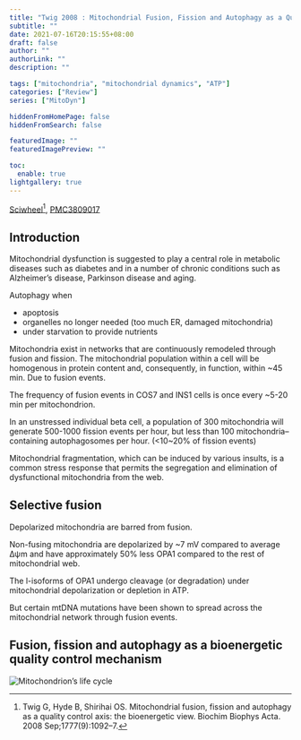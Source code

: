 ```yaml
---
title: "Twig 2008 : Mitochondrial Fusion, Fission and Autophagy as a Quality Control Axis: The Bioenergetic View"
subtitle: ""
date: 2021-07-16T20:15:55+08:00
draft: false
author: ""
authorLink: ""
description: ""

tags: ["mitochondria", "mitochondrial dynamics", "ATP"]
categories: ["Review"]
series: ["MitoDyn"]

hiddenFromHomePage: false
hiddenFromSearch: false

featuredImage: ""
featuredImagePreview: ""

toc:
  enable: true
lightgallery: true
---
```


[Sciwheel](https://sciwheel.com/work/#/items/2920100)[^Twig2008], [PMC3809017](https://www.ncbi.nlm.nih.gov/pmc/articles/PMC3809017/)

[^Twig2008]: Twig G, Hyde B, Shirihai OS. Mitochondrial fusion, fission and autophagy as a quality control axis: the bioenergetic view. Biochim Biophys Acta. 2008 Sep;1777(9):1092–7.

<!--more-->

## Introduction

Mitochondrial dysfunction is suggested to play a central role in metabolic diseases such as diabetes and in a number of chronic conditions such as Alzheimer’s disease, Parkinson disease and aging.

Autophagy when
- apoptosis
- organelles no longer needed (too much ER, damaged mitochondria)
- under starvation to provide nutrients

Mitochondria exist in networks that are continuously remodeled through fusion and fission. The mitochondrial population within a cell will be homogenous in protein content and, consequently, in function, within ~45 min. Due to fusion events.

The frequency of fusion events in COS7 and INS1 cells is once every ~5-20 min per mitochondrion.

In an unstressed individual beta cell, a population of 300 mitochondria will generate 500-1000 fission events per hour, but less than 100 mitochondria–containing autophagosomes per hour. (<10~20% of fission events)

Mitochondrial fragmentation, which can be induced by various insults, is a common stress response that permits the segregation and elimination of dysfunctional mitochondria from the web.


## Selective fusion

Depolarized mitochondria are barred from fusion.

Non-fusing mitochondria are depolarized by ~7 mV compared to average Δψm and have approximately 50% less OPA1 compared to the rest of mitochondrial web.

The l-isoforms of OPA1 undergo cleavage (or degradation) under mitochondrial depolarization or depletion in ATP.

But certain mtDNA mutations have been shown to spread across the mitochondrial network through fusion events.

## Fusion, fission and autophagy as a bioenergetic quality control mechanism

![](https://www.ncbi.nlm.nih.gov/pmc/articles/PMC3809017/bin/nihms-68065-f0001.jpg "Mitochondrion’s life cycle")
